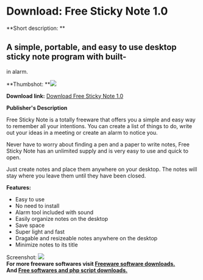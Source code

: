 # Download: Free Sticky Note 1.0

**Short description: **

## A simple, portable, and easy to use desktop sticky note program with built-
in alarm.

  
**Thumbshot: **![](http://www.freewarefiles.com/screenshot/free_sticky_note_1_md.jpg)   
  
**Download link:** [Download Free Sticky Note 1.0](http://freesoftwares.boysofts.com/Free-Sticky-Note_program_53356.html)  
  

**Publisher's Description**  
  

Free Sticky Note is a totally freeware that offers you a simple and easy way
to remember all your intentions. You can create a list of things to do, write
out your ideas in a meeting or create an alarm to notice you.

Never have to worry about finding a pen and a paper to write notes, Free
Sticky Note has an unlimited supply and is very easy to use and quick to open.

Just create notes and place them anywhere on your desktop. The notes will stay
where you leave them until they have been closed.

**Features:**

  * Easy to use 
  * No need to install 
  * Alarm tool included with sound 
  * Easily organize notes on the desktop 
  * Save space 
  * Super light and fast 
  * Dragable and resizeable notes anywhere on the desktop 
  * Minimize notes to its title 

  
  
Screenshot:
![](http://www.freewarefiles.com/screenshot/free_sticky_note_1.jpg)  
**For more freeware softwares visit [Freeware software downloads.](http://freesoftwares.boysofts.com/)**   
**And [Free softwares and php script downloads.](http://www.boysofts.com/)**

